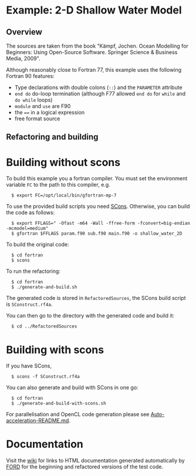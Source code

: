 # Example: 2-D Shallow Water Model

## Overview
The sources are taken from the book "Kämpf, Jochen. Ocean Modelling for Beginners: Using Open-Source Software. Springer Science & Business Media, 2009".

Although reasonably close to Fortran 77, this example uses the following Fortran 90 features:

   - Type declarations with double colons (`::`) and the `PARAMETER` attribute
   - `end do` do-loop termination (although F77 allowed `end do` for `while` and `do while` loops)
   - `module` and `use` are F90
   - the `==` in a logical expression
   - free format source

## Refactoring and building
# Building without scons
To build this example you a fortran compiler. You must set the environment variable `FC` to the path to this compiler, e.g.

      $ export FC=/opt/local/bin/gfortran-mp-7

To use the provided build scripts you need [SCons](https://scons.org/). Otherwise, you can build the code as follows:

      $ export FFLAGS=" -Ofast -m64 -Wall -ffree-form -fconvert=big-endian -mcmodel=medium"
      $ gfortran $FFLAGS param.f90 sub.f90 main.f90 -o shallow_water_2D

To build the original code:

      $ cd fortran
      $ scons

To run the refactoring:

      $ cd fortran
      $ ./generate-and-build.sh

The generated code is stored in `RefactoredSources`, the SCons build script is `SConstruct.rf4a`.
      
You can then go to the directory with the generated code and build it:

      $ cd ../RefactoredSources

# Building with scons
If you have SCons,

      $ scons -f SConstruct.rf4a

You can also generate and build with SCons in one go:

      $ cd fortran
      $ ./generate-and-build-with-scons.sh

For parallelisation and OpenCL code generation please see [Auto-acceleration-README.md].

# Documentation
Visit the [wiki] for links to HTML documentation generated automatically by [FORD] for the beginning and refactored versions of the test code.

[Auto-acceleration-README.md]: https://github.com/wimvanderbauwhede/RefactorF4Acc/blob/master/tests/ShallowWater2D/Auto-acceleration-README.md
[FORD]: https://github.com/cmacmackin/ford
[wiki]: https://github.com/wimvanderbauwhede/RefactorF4Acc/wiki
